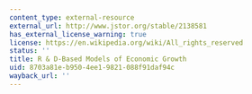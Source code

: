 ```yaml
---
content_type: external-resource
external_url: http://www.jstor.org/stable/2138581
has_external_license_warning: true
license: https://en.wikipedia.org/wiki/All_rights_reserved
status: ''
title: R & D-Based Models of Economic Growth
uid: 8703a81e-b950-4ee1-9821-088f91daf94c
wayback_url: ''
---
```

